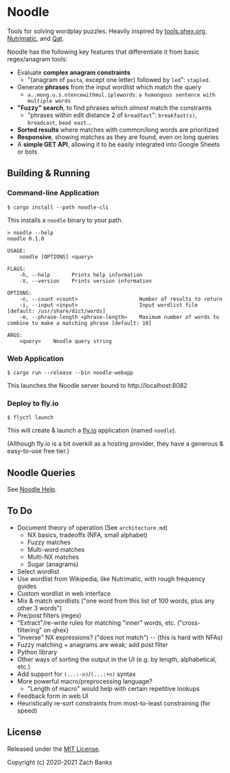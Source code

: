 # Noodle

Tools for solving wordplay puzzles. 
Heavily inspired by [tools.qhex.org](https://tools.qhex.org), [Nutrimatic](https://nutrimatic.org), and [Qat](https://www.quinapalus.com/qat.html).

Noodle has the following key features that differentiate it from basic regex/anagram tools:

- Evaluate **complex anagram constraints**
    - "(anagram of `pasta`, except one letter) followed by `led`": `stapled`.
- Generate **phrases** from the input wordlist which match the query
    - `a..mong.u.s.ntencewithmul.iplewords`: `a humongous sentence with multiple words`
- **"Fuzzy" search**, to find phrases which *almost* match the constraints
    - "phrases within edit distance 2 of `breadfast`": `breakfast(s)`, `broadcast`, `bead east`...
- **Sorted results** where matches with common/long words are prioritized
- **Responsive**, showing matches as they are found, even on long queries
- A **simple GET API**, allowing it to be easily integrated into Google Sheets or bots


## Building & Running

### Command-line Application

```
$ cargo install --path noodle-cli
```

This installs a `noodle` binary to your path.

```
> noodle --help
noodle 0.1.0

USAGE:
    noodle [OPTIONS] <query>

FLAGS:
    -h, --help       Prints help information
    -V, --version    Prints version information

OPTIONS:
    -n, --count <count>                    Number of results to return
    -i, --input <input>                    Input wordlist file [default: /usr/share/dict/words]
    -m, --phrase-length <phrase-length>    Maximum number of words to combine to make a matching phrase [default: 10]

ARGS:
    <query>    Noodle query string
```

### Web Application

```
$ cargo run --release --bin noodle-webapp
```

This launches the Noodle server bound to http://localhost:8082


### Deploy to fly.io

```
$ flyctl launch
```

This will create & launch a [fly.io](https://fly.io/docs/introduction/) application (named `noodle`).

(Although fly.io is a bit overkill as a hosting provider, they have a generous & easy-to-use free tier.)


## Noodle Queries

See [Noodle Help](noodle_help.md).

## To Do

- Document theory of operation (See `architecture.md`)
    - NX basics, tradeoffs (NFA, small alphabet)
    - Fuzzy matches
    - Multi-word matches
    - Multi-NX matches
    - Sugar (anagrams)
- Select wordlist
- Use wordlist from Wikipedia, like Nutrimatic, with rough frequency guides
- Custom wordlist in web interface
- Mix & match wordlists ("one word from this list of 100 words, plus any other 3 words")
- Pre/post filters (regex)
- "Extract"/re-write rules for matching "inner" words, etc. ("cross-filtering" on qhex)
- "Inverse" NX expressions? ("does not match") -- (this is hard with NFAs)
- Fuzzy matching + anagrams are weak; add post filter
- Python library
- Other ways of sorting the output in the UI (e.g. by length, alphabetical, etc.)
- Add support for `(...:-n)`/`(...:+n)` syntax
- More powerful macro/preprocessing language?
    - "Length of macro" would help with certain repetitive lookups
- Feedback form in web UI
- Heuristically re-sort constraints from most-to-least constraining (for speed)

## License

Released under the [MIT License](LICENSE).

Copyright (c) 2020-2021 Zach Banks

